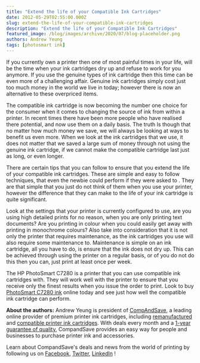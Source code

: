 ```yaml
---
title: "Extend the life of your Compatible Ink Cartridges"
date: 2012-05-29T02:55:00.000Z
slug: extend-the-life-of-your-compatible-ink-cartridges
description: "Extend the life of your Compatible Ink Cartridges"
featured_image: /blog/images/archive/2020/07/blog-placeholder.png
authors: Andrew Yeung
tags: [photosmart ink]
---
```


If you currently own a printer then one of most painful times in your life, will be the time when your ink cartridges dry up and refuse to work for you anymore. If you use the genuine types of ink cartridge then this time can be even more of a challenging affair. Genuine ink cartridges simply cost just too much money in the world we live in today; however there is now an alternative to these overpriced items. 

The compatible ink cartridge is now becoming the number one choice for the consumer when it comes to changing the source of ink from within a printer. In recent times there have been more people who have realised there potential, and now use them on a daily basis. The truth Is though that no matter how much money we save, we will always be looking at ways to benefit us even more. When we look at the ink cartridges that we use, it does not matter that we saved a large sum of money through not using the genuine ink cartridge, if we cannot make the compatible cartridge last just as long, or even longer. 

There are certain tips that you can follow to ensure that you extend the life of your compatible ink cartridges. These are simple and easy to follow techniques, that even the newbie could perform if they were asked to . They are that simple that you just do not think of them when you use your printer, however the difference that they can make to the life of your ink cartridge is quite significant.

Look at the settings that your printer is currently configured to use, are you using high detailed prints for no reason, when you are only printing text documents? Are you printing in colour when you could easily get away with printing in monochrome colours? Also take into consideration that it is not only the printer that requires maintenance, as the ink cartridges you use will also require some maintenance to. Maintenance is simple on an ink cartridge, all you have to do, is ensure that the ink does not dry up. This can be achieved through using the printer on a regular basis, or of you do not do this then you can, just print at least once per week.

The HP PhotoSmart C7280 is a printer that you can use compatible ink cartridges with. They will work well with the printer to ensure that you receive only the finest results when you issue the order to print. Look to buy [PhotoSmart C7280 ink](https://www.compandsave.com/hp/photosmart/c7280-ink-cartridges) online today and see just how well the compatible ink cartridge can perform. 

  
**About the authors:** Andrew Yeung is president of [CompAndSave](https://www.compandsave.com/), a leading online provider of premium printer ink cartridges, including [remanufactured](https://www.compandsave.com/help) and [compatible printer ink cartridges](https://www.compandsave.com/help). With deals every month and a [1-year guarantee of quality](https://www.compandsave.com/help), CompandSave provides an easy way for people and businesses to purchase printer ink and accessories.

Learn about CompandSave's deals and news from the world of printing by following us on [Facebook](https://www.facebook.com/compandsave.ink), [Twitter](https://twitter.com/compandsave), [LinkedIn](https://www.linkedin.com) !